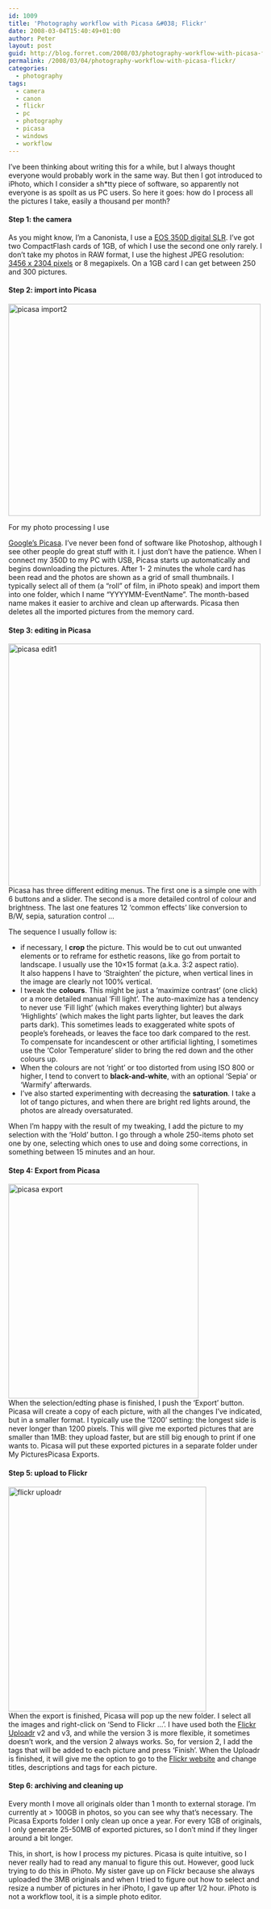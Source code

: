 ```yaml
---
id: 1009
title: 'Photography workflow with Picasa &#038; Flickr'
date: 2008-03-04T15:40:49+01:00
author: Peter
layout: post
guid: http://blog.forret.com/2008/03/photography-workflow-with-picasa-flickr/
permalink: /2008/03/04/photography-workflow-with-picasa-flickr/
categories:
  - photography
tags:
  - camera
  - canon
  - flickr
  - pc
  - photography
  - picasa
  - windows
  - workflow
---
```

I&#8217;ve been thinking about writing this for a while, but I always thought everyone would probably work in the same way. But then I got introduced to iPhoto, which I consider a sh*tty piece of software, so apparently not everyone is as spoilt as us PC users. So here it goes: how do I process all the pictures I take, easily a thousand per month?

#### Step 1: the camera

As you might know, I&#8217;m a Canonista, I use a [EOS 350D digital SLR](http://www.fotokonijnenberg.be/product_details.php?id_product=49963). I&#8217;ve got two CompactFlash cards of 1GB, of which I use the second one only rarely. I don&#8217;t take my photos in RAW format, I use the highest JPEG resolution: [3456 x 2304 pixels](http://web.forret.com/tools/megapixel.asp?title=Canon+EOS+350D+(L)&width=3456&height=2304) or 8 megapixels. On a 1GB card I can get between 250 and 300 pictures.

#### Step 2: import into Picasa

[<img  src="http://farm4.static.flickr.com/3081/2310284930_6bc59e15f9.jpg" alt="picasa import2" height="420" width="500" />](http://www.flickr.com/photos/pforret/2310284930/ "picasa import2 by PeterForret, on Flickr")

<!--more-->For my photo processing I use 

[Google&#8217;s Picasa](http://picasa.google.com/). I&#8217;ve never been fond of software like Photoshop, although I see other people do great stuff with it. I just don&#8217;t have the patience. When I connect my 350D to my PC with USB, Picasa starts up automatically and begins downloading the pictures. After 1- 2 minutes the whole card has been read and the photos are shown as a grid of small thumbnails. I typically select all of them (a &#8220;roll&#8221; of film, in iPhoto speak) and import them into one folder, which I name &#8220;YYYYMM-EventName&#8221;. The month-based name makes it easier to archive and clean up afterwards. Picasa then deletes all the imported pictures from the memory card.

#### Step 3: editing in Picasa

[<img  src="http://farm4.static.flickr.com/3164/2309480093_0dcb6e6ee6.jpg" alt="picasa edit1" height="480" width="500" />](http://www.flickr.com/photos/pforret/2309480093/ "picasa edit1 by PeterForret, on Flickr")  
Picasa has three different editing menus. The first one is a simple one with 6 buttons and a slider. The second is a more detailed control of colour and brightness. The last one features 12 &#8216;common effects&#8217; like conversion to B/W, sepia, saturation control &#8230;

The sequence I usually follow is:

  * if necessary, I **crop** the picture. This would be to cut out unwanted elements or to reframe for esthetic reasons, like go from portait to landscape. I usually use the 10&#215;15 format (a.k.a. 3:2 aspect ratio).  
    It also happens I have to &#8216;Straighten&#8217; the picture, when vertical lines in the image are clearly not 100% vertical.
  * I tweak the **colours**. This might be just a &#8216;maximize contrast&#8217; (one click) or a more detailed manual &#8216;Fill light&#8217;. The auto-maximize has a tendency to never use &#8216;Fill light&#8217; (which makes everything lighter) but always &#8216;Highlights&#8217; (which makes the light parts lighter, but leaves the dark parts dark). This sometimes leads to exaggerated white spots of people&#8217;s foreheads, or leaves the face too dark compared to the rest.  
    To compensate for incandescent or other artificial lighting, I sometimes use the &#8216;Color Temperature&#8217; slider to bring the red down and the other colours up.
  * When the colours are not &#8216;right&#8217; or too distorted from using ISO 800 or higher, I tend to convert to **black-and-white**, with an optional &#8216;Sepia&#8217; or &#8216;Warmify&#8217; afterwards.
  * I&#8217;ve also started experimenting with decreasing the **saturation**. I take a lot of tango pictures, and when there are bright red lights around, the photos are already oversaturated.

When I&#8217;m happy with the result of my tweaking, I add the picture to my selection with the &#8216;Hold&#8217; button. I go through a whole 250-items photo set one by one, selecting which ones to use and doing some corrections, in something between 15 minutes and an hour.

#### Step 4: Export from Picasa

[<img  src="http://farm3.static.flickr.com/2199/2309479773_2739bf689e.jpg" alt="picasa export" height="425" width="377" />](http://www.flickr.com/photos/pforret/2309479773/ "picasa export by PeterForret, on Flickr")  
When the selection/edting phase is finished, I push the &#8216;Export&#8217; button. Picasa will create a copy of each picture, with all the changes I&#8217;ve indicated, but in a smaller format. I typically use the &#8216;1200&#8217; setting: the longest side is never longer than 1200 pixels. This will give me exported pictures that are smaller than 1MB: they upload faster, but are still big enough to print if one wants to. Picasa will put these exported pictures in a separate folder under My PicturesPicasa Exports.

#### Step 5: upload to Flickr

[<img  src="http://farm3.static.flickr.com/2094/2309547663_8e860c9957_o.jpg" alt="flickr uploadr" height="445" width="392" />](http://www.flickr.com/photos/pforret/2309547663/ "flickr uploadr by PeterForret, on Flickr")  
When the export is finished, Picasa will pop up the new folder. I select all the images and right-click on &#8216;Send to Flickr &#8230;&#8217;. I have used both the [Flickr Uploadr](http://www.flickr.com/tools/) v2 and v3, and while the version 3 is more flexible, it sometimes doesn&#8217;t work, and the version 2 always works. So, for version 2, I add the tags that will be added to each picture and press &#8216;Finish&#8217;. When the Uploadr is finished, it will give me the option to go to the [Flickr website](http://www.flickr.com) and change titles, descriptions and tags for each picture.

#### Step 6: archiving and cleaning up

Every month I move all originals older than 1 month to external storage. I&#8217;m currently at > 100GB in photos, so you can see why that&#8217;s necessary. The Picasa Exports folder I only clean up once a year. For every 1GB of originals, I only generate 25-50MB of exported pictures, so I don&#8217;t mind if they linger around a bit longer.

This, in short, is how I process my pictures. Picasa is quite intuitive, so I never really had to read any manual to figure this out. However, good luck trying to do this in iPhoto. My sister gave up on Flickr because she always uploaded the 3MB originals and when I tried to figure out how to select and resize a number of pictures in her iPhoto, I gave up after 1/2 hour. iPhoto is not a workflow tool, it is a simple photo editor.